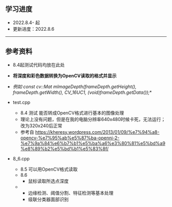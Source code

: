 ﻿## 学习进度
* 2022.8.4- 起
* 更新进度：2022.8.6

----------

## 参考资料
- 8.4起测试代码均放在此处
- **将深度和彩色数据转换为OpenCV读取的格式并显示**
- **例如 const cv::Mat mImageDepth(frameDepth.getHeight(), frameDepth.getWidth(), CV_16UC1, (void*)frameDepth.getData());**

- test.cpp
	- 8.4 测试 能否转成OpenCV格式进行基本的图像处理
	- 理论上没有问题，但是在我的电脑分辨率640x480时候卡死，无法运行；改为320x240后正常
	- 参考自 https://kheresy.wordpress.com/2013/01/09/%e7%94%a8-opencv-%e7%95%ab%e5%87%ba-openni-2-%e7%9a%84%e6%b7%b1%e5%ba%a6%e3%80%81%e5%bd%a9%e8%89%b2%e5%bd%b1%e5%83%8f/

- 8_6.cpp
	- 8.5 可以用OpenCV格式读取
	- 8.6 
		- 鼠标读取所选点深度
	- 
		- 边缘检测、阈值分割、特征检测等基本处理
		- 级联分类器面部识别